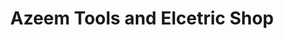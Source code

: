 ---
title: "Azeem Tools and Elcetric Shop"
url: /karachi/azeem-tools-and-elcetric-shop/
shop: Eisenwaren
---